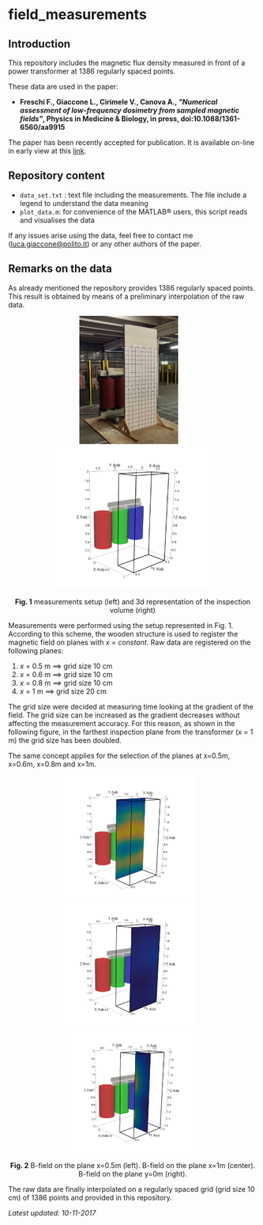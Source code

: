# field_measurements

## Introduction

This repository includes the magnetic flux density measured in front of a power transformer at 1386 regularly spaced points.

These data are used in the paper: 

* **Freschi F., Giaccone L., Cirimele V., Canova A., *"Numerical assessment of low-frequency dosimetry from sampled magnetic fields"*, Physics in Medicine & Biology, in press, doi:10.1088/1361-6560/aa9915**

The paper has been recently accepted for publication. It is available on-line in early view at this [link](http://iopscience.iop.org/article/10.1088/1361-6560/aa9915). 

## Repository content

* `data_set.txt` : text file including the measurements. The file include a legend to understand the data meaning
* `plot_data.m`: for convenience of the MATLAB&reg; users, this script reads and visualises the data


If any issues arise using the data, feel free to contact me ([luca.giaccone@polito.it](mailto:luca.giaccone@polito.it)) or any other authors of the paper.

## Remarks on the data

As already mentioned the repository provides 1386 regularly spaced points. This result is obtained by means of a preliminary interpolation of the raw data.


<p align="center">
<img src="./img/measurements.jpg" width="200">
&nbsp;&nbsp;&nbsp;
<img src="./img/inspection_volume.png" width="310">
</p>
<center>
<b>Fig. 1</b> measurements setup (left) and 3d representation of the inspection volume (right)
</center>

Measurements were performed using the setup represented in Fig. 1. According to this scheme, the wooden structure is used to register the magnetic field on planes with *x = constant*. Raw data are registered on the following planes:

1. *x* = 0.5 m ==> grid size 10 cm
2. *x* = 0.6 m ==> grid size 10 cm
3. *x* = 0.8 m ==> grid size 10 cm
4. *x* = 1 m ==> grid size 20 cm

The grid size were decided at measuring time looking at the gradient of the field. The grid size can be increased as the gradient decreases without affecting the measurement accuracy. For this reason, as shown in the following figure, in the farthest inspection plane from the transformer (x = 1 m) the grid size has been doubled.

The same concept applies for the selection of the planes at x=0.5m, x=0.6m, x=0.8m and x=1m.

<p align="center">
<img src="./img/B_x50cm.png" width="270">
&nbsp;&nbsp;&nbsp;
<img src="./img/B_x100cm.png" width="270">
&nbsp;&nbsp;&nbsp;
<img src="./img/B_y0cm.png" width="270">
</p>
<center>
<b>Fig. 2</b> B-field on the plane x=0.5m (left). B-field on the plane x=1m (center). B-field on the plane y=0m (right).
</center>

The raw data are finally interpolated on a regularly spaced grid (grid size 10 cm) of 1386 points and provided in this repository.


*Latest updated: 10-11-2017*

